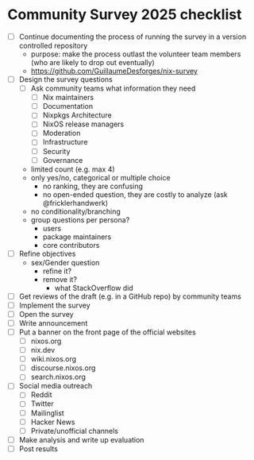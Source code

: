# Community Survey 2025 checklist


- [ ] Continue documenting the process of running the survey in a version controlled repository
    - purpose: make the process outlast the volunteer team members (who are likely to drop out eventually)
    - https://github.com/GuillaumeDesforges/nix-survey
- [ ] Design the survey questions
    - [ ] Ask community teams what information they need
        - [ ] Nix maintainers
        - [ ] Documentation
        - [ ] Nixpkgs Architecture
        - [ ] NixOS release managers
        - [ ] Moderation
        - [ ] Infrastructure
        - [ ] Security
        - [ ] Governance
    - limited count (e.g. max 4)
    - only yes/no, categorical or multiple choice
        - no ranking, they are confusing
        - no open-ended question, they are costly to analyze (ask @fricklerhandwerk)
    - no conditionality/branching
    - group questions per persona?
        - users
        - package maintainers
        - core contributors
- [ ] Refine objectives
    - sex/Gender question
        - refine it?
        - remove it?
            - what StackOverflow did
- [ ] Get reviews of the draft (e.g. in a GitHub repo) by community teams
- [ ] Implement the survey
- [ ] Open the survey
- [ ] Write announcement
- [ ] Put a banner on the front page of the official websites
    - [ ] nixos.org
    - [ ] nix.dev
    - [ ] wiki.nixos.org
    - [ ] discourse.nixos.org
    - [ ] search.nixos.org
- [ ] Social media outreach
    - [ ] Reddit
    - [ ] Twitter
    - [ ] Mailinglist
    - [ ] Hacker News
    - [ ] Private/unofficial channels
- [ ] Make analysis and write up evaluation
- [ ] Post results

